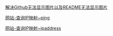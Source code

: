 [解决Github无法显示图片以及README无法显示图片](https://www.codenong.com/cs106282229/)

[网站-查询IP映射~ping](https://ping.eu/nslookup)

[网站-查询IP映射~ipaddress](https://www.ipaddress.com/)

